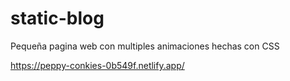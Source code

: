 # static-blog

Pequeña pagina web con multiples animaciones hechas con CSS

https://peppy-conkies-0b549f.netlify.app/
